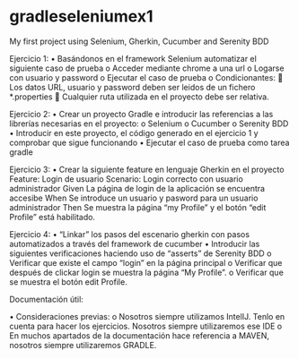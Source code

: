 # gradleseleniumex1
My first project using Selenium, Gherkin, Cucumber and Serenity BDD

Ejercicio 1:
•       Basándonos en el framework Selenium automatizar el siguiente caso de prueba
o   Acceder mediante chrome a una url 
o   Logarse con usuario y password
o   Ejecutar el caso de prueba
o   Condicionantes:
  Los datos URL, usuario y password deben ser leidos de un fichero *.properties
  Cualquier ruta utilizada en el proyecto debe ser relativa.
 
Ejercicio 2:
•       Crear un proyecto Gradle e introducir las referencias a las librerías necesarias en el proyecto:
o   Selenium
o   Cucumber
o   Serenity BDD
•       Introducir en este proyecto, el código generado en el ejercicio 1 y comprobar que sigue funcionando
•       Ejecutar el caso de prueba como tarea gradle
 
Ejercicio 3:
•       Crear la siguiente feature en lenguaje Gherkin en el proyecto
Feature: Login de usuario
              Scenario: Login correcto con usuario administrador
                            Given La página de login de la aplicación se encuentra accesibe
                            When Se introduce un usuario y pasword para un usuario administrador
                            Then Se muestra la página “my Profile” y el botón “edit Profile” está habilitado.
 
Ejercicio 4:
•       “Linkar” los pasos del escenario gherkin con pasos automatizados a través del framework de cucumber
•       Introducir las siguientes verificaciones haciendo uso de “asserts” de Serenity BDD
o   Verificar que existe el campo “login” en la página principal
o   Verificar que después de clickar login se muestra la página “My Profile”.
o   Verificar que se muestra el botón edit Profile.
 
Documentación útil:
 
•       Consideraciones previas:
o   Nosotros siempre utilizamos IntelIJ. Tenlo en cuenta para hacer los ejercicios. Nosotros siempre utilizaremos ese IDE
o   En muchos apartados de la documentación hace referencia a MAVEN, nosotros siempre utilizaremos  GRADLE.

